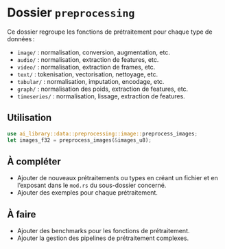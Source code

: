 # Dossier `preprocessing`

Ce dossier regroupe les fonctions de prétraitement pour chaque type de données :
- `image/` : normalisation, conversion, augmentation, etc.
- `audio/` : normalisation, extraction de features, etc.
- `video/` : normalisation, extraction de frames, etc.
- `text/` : tokenisation, vectorisation, nettoyage, etc.
- `tabular/` : normalisation, imputation, encodage, etc.
- `graph/` : normalisation des poids, extraction de features, etc.
- `timeseries/` : normalisation, lissage, extraction de features.

## Utilisation

```rust
use ai_library::data::preprocessing::image::preprocess_images;
let images_f32 = preprocess_images(&images_u8);
```

## À compléter

- Ajouter de nouveaux prétraitements ou types en créant un fichier et en l’exposant dans le `mod.rs` du sous-dossier concerné.
- Ajouter des exemples pour chaque prétraitement.

## À faire

- Ajouter des benchmarks pour les fonctions de prétraitement.
- Ajouter la gestion des pipelines de prétraitement complexes.
